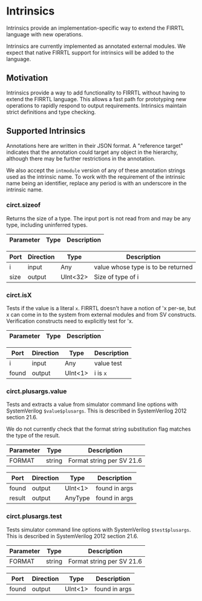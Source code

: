 # Intrinsics

Intrinsics provide an implementation-specific way to extend the FIRRTL language
with new operations.

Intrinsics are currently implemented as annotated external modules.  We expect
that native FIRRTL support for intrinsics will be added to the language.

## Motivation

Intrinsics provide a way to add functionality to FIRRTL without having to extend
the FIRRTL language. This allows a fast path for prototyping new operations to 
rapidly respond to output requirements.  Intrinsics maintain strict definitions
and type checking.

## Supported Intrinsics

Annotations here are written in their JSON format. A "reference target"
indicates that the annotation could target any object in the hierarchy,
although there may be further restrictions in the annotation.

We also accept the `intmodule` version of any of these annotation strings used
as the intrinsic name.  To work with the requirement of the intrinsic name being
an identifier, replace any period is with an underscore in the intrinsic name.

### circt.sizeof

Returns the size of a type.  The input port is not read from and may be any 
type, including uninferred types.

| Parameter  | Type   | Description                                       |
| ---------- | ------ | -------------                                     |

| Port       | Direction | Type     | Description                         |
| ---------- | --------- | -------- | ----------------------------------- |
| i          | input     | Any      | value whose type is to be returned  |
| size       | output    | UInt<32> | Size of type of i                   |

### circt.isX

Tests if the value is a literal `x`.  FIRRTL doesn't have a notion of 'x per-se, 
but x can come in to the system from external modules and from SV constructs.  
Verification constructs need to explicitly test for 'x.

| Parameter  | Type   | Description                                       |
| ---------- | ------ | -------------                                     |

| Port       | Direction | Type     | Description                         |
| ---------- | --------- | -------- | ----------------------------------- |
| i          | input     | Any      | value test                          |
| found      | output    | UInt<1>  | i is `x`                            |

### circt.plusargs.value

Tests and extracts a value from simulator command line options with SystemVerilog
`$value$plusargs`.  This is described in SystemVerilog 2012 section 21.6.

We do not currently check that the format string substitution flag matches the
type of the result.

| Parameter  | Type   | Description                                       |
| ---------- | ------ | -------------                                     |
| FORMAT     | string | Format string per SV 21.6                         |

| Port       | Direction | Type     | Description                         |
| ---------- | --------- | -------- | ----------------------------------- |
| found      | output    | UInt<1>  | found in args                       |
| result     | output    | AnyType  | found in args                       |


### circt.plusargs.test

Tests simulator command line options with SystemVerilog `$test$plusargs`.  This
is described in SystemVerilog 2012 section 21.6.

| Parameter  | Type   | Description                                       |
| ---------- | ------ | -------------                                     |
| FORMAT     | string | Format string per SV 21.6                         |

| Port       | Direction | Type     | Description                         |
| ---------- | --------- | -------- | ----------------------------------- |
| found      | output    | UInt<1>  | found in args                       |
